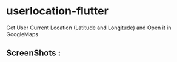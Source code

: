 # userlocation-flutter
Get User Current Location (Latitude and Longitude) and Open it in GoogleMaps

## ScreenShots :
 
 
